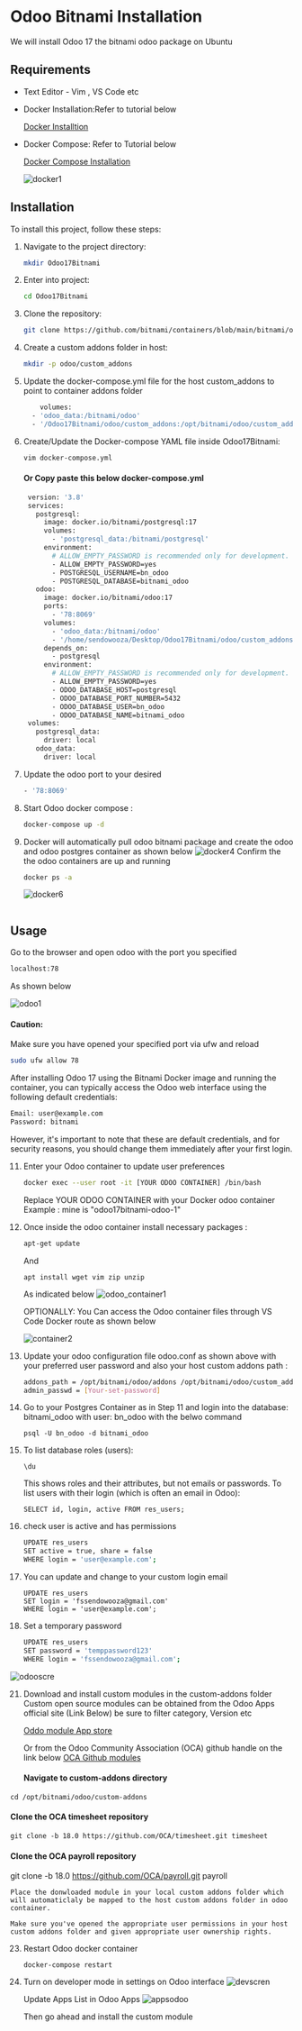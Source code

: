 
# Odoo Bitnami Installation

We will install Odoo 17 the bitnami odoo package on Ubuntu 

## Requirements
- Text Editor - Vim , VS Code etc

- Docker Installation:Refer to tutorial below
  
  [Docker Installtion](https://docs.docker.com/desktop/install/linux/ubuntu/)
  
- Docker Compose: Refer to Tutorial below

  [Docker Compose Installation](https://phoenixnap.com/kb/install-docker-compose-on-ubuntu-20-04)
  
  ![docker1](https://github.com/user-attachments/assets/d6b5186b-79f2-4f58-90c7-1fd7de5ee56f)


## Installation

To install this project, follow these steps:


1. Navigate to the project directory:
    ```bash
    mkdir Odoo17Bitnami
    ```
2. Enter into project:
    ```bash
    cd Odoo17Bitnami
    ```
3. Clone the repository:
    ```bash
    git clone https://github.com/bitnami/containers/blob/main/bitnami/odoo/docker-compose.yml
    ```
4. Create a custom addons folder in host:
    ```bash
    mkdir -p odoo/custom_addons
    ```
5. Update the docker-compose.yml file for the host custom_addons to point to container addons folder
    ```bash
        volumes:
      - 'odoo_data:/bitnami/odoo'
      - '/Odoo17Bitnami/odoo/custom_addons:/opt/bitnami/odoo/custom_addons'
    ```
6. Create/Update the Docker-compose YAML file inside Odoo17Bitnami:
    ```bash
    vim docker-compose.yml
    ```
    #### Or Copy paste this below docker-compose.yml
   ```bash
    version: '3.8'
    services:
      postgresql:
        image: docker.io/bitnami/postgresql:17
        volumes:
          - 'postgresql_data:/bitnami/postgresql'
        environment:
          # ALLOW_EMPTY_PASSWORD is recommended only for development.
          - ALLOW_EMPTY_PASSWORD=yes
          - POSTGRESQL_USERNAME=bn_odoo
          - POSTGRESQL_DATABASE=bitnami_odoo
      odoo:
        image: docker.io/bitnami/odoo:17
        ports:
          - '78:8069'
        volumes:
          - 'odoo_data:/bitnami/odoo'
          - '/home/sendowooza/Desktop/Odoo17Bitnami/odoo/custom_addons:/opt/bitnami/odoo/custom_addons'
        depends_on:
          - postgresql
        environment:
          # ALLOW_EMPTY_PASSWORD is recommended only for development.
          - ALLOW_EMPTY_PASSWORD=yes
          - ODOO_DATABASE_HOST=postgresql
          - ODOO_DATABASE_PORT_NUMBER=5432
          - ODOO_DATABASE_USER=bn_odoo
          - ODOO_DATABASE_NAME=bitnami_odoo
    volumes:
      postgresql_data:
        driver: local
      odoo_data:
        driver: local
    ```
7. Update the odoo port to your desired
   ```bash
   - '78:8069'
   ```
9. Start Odoo docker compose :
    ```bash
   docker-compose up -d
    ```
10. Docker will automatically pull odoo bitnami package and create the odoo and odoo postgres container as shown below
    ![docker4](https://github.com/user-attachments/assets/0448be54-6fa1-4be3-84a0-9e00184a4dac)
    Confirm the the odoo containers are up and running
    ```bash
    docker ps -a
    ```
    ![docker6](https://github.com/user-attachments/assets/019a4d92-8407-47fd-b01a-249c2efdc734)

    ```
## Usage

Go to the browser and open odoo with the port you specified

```bash
localhost:78
```
As shown below

![odoo1](https://github.com/user-attachments/assets/55004fa4-b100-471d-a24a-ccc97ba475df)

#### Caution: 
Make sure you have opened your specified port via ufw and reload
```bash
sudo ufw allow 78
```

After installing Odoo 17 using the Bitnami Docker image and running the container, you can typically access the Odoo web interface using the following default credentials:
```bash
Email: user@example.com
Password: bitnami
```
However, it's important to note that these are default credentials, and for security reasons, you should change them immediately after your first login.

11. Enter your Odoo container to update user preferences
    ```bash
    docker exec --user root -it [YOUR ODOO CONTAINER] /bin/bash
    ```
    Replace YOUR ODOO CONTAINER with your Docker odoo container Example : mine is "odoo17bitnami-odoo-1"
12. Once inside the odoo container install necessary packages :
    ```bash
    apt-get update
    ```
    And
    ```
    apt install wget vim zip unzip
    ```
    As indicated below
    ![odoo_container1](https://github.com/user-attachments/assets/197b1a0f-ac42-4d26-9805-9a0ba06fa0f5)

    OPTIONALLY: You Can access the Odoo container files through VS Code Docker route as shown below
    
    ![container2](https://github.com/user-attachments/assets/31b7a07e-dfa3-4678-a65c-e92f461dad62)
13. Update your odoo configuration file odoo.conf as shown above with your preferred user password and also your host custom addons path :
    ```bash
    addons_path = /opt/bitnami/odoo/addons /opt/bitnami/odoo/custom_addons
    admin_passwd = [Your-set-password]
    ```
14. Go to your Postgres Container as in Step 11 and login into the database: bitnami_odoo with user: bn_odoo with the belwo command
    ```
    psql -U bn_odoo -d bitnami_odoo
    ```
15. To list database roles (users):
    ```
    \du
    ```
    This shows roles and their attributes, but not emails or passwords.
    To list users with their login (which is often an email in Odoo):
    ```
    SELECT id, login, active FROM res_users;
    ```
17. check user is active and has permissions
    ```bash
    UPDATE res_users 
    SET active = true, share = false 
    WHERE login = 'user@example.com';
    ```
18. You can update and change to your custom login email
    ```
    UPDATE res_users 
    SET login = 'fssendowooza@gmail.com'
    WHERE login = 'user@example.com';
    ```
20. Set a temporary password

    ```bash
    UPDATE res_users 
    SET password = 'temppassword123'
    WHERE login = 'fssendowooza@gmail.com';

    
![odooscre](https://github.com/user-attachments/assets/4ca5801a-3658-4d95-8b30-ec5ed5b7b3f9)

21. Download and install custom modules in the custom-addons folder
    Custom open source modules can be obtained from the Odoo Apps official site (Link Below) be sure to filter category, Version etc
    
    [Oddo module App store](https://apps.odoo.com/apps)
    
    
    Or from the Odoo Community Association (OCA) github handle on the link below
    [OCA Github modules](https://github.com/oca)
    #### Navigate to custom-addons directory
```cd /opt/bitnami/odoo/custom-addons```

#### Clone the OCA timesheet repository
```git clone -b 18.0 https://github.com/OCA/timesheet.git timesheet```

#### Clone the OCA payroll repository
git clone -b 18.0 https://github.com/OCA/payroll.git payroll

    Place the donwloaded module in your local custom addons folder which will automaticlaly be mapped to the host custom addons folder in odoo container.
    
    Make sure you've opened the appropriate user permissions in your host custom addons folder and given appropriate user ownership rights.
    
23. Restart Odoo docker container
    ```
    docker-compose restart
    ```
    
24. Turn on developer mode in settings on Odoo interface
    ![devscren](https://github.com/user-attachments/assets/c7b8d346-608e-4d82-9063-3e84901ac966)

    Update Apps List in Odoo Apps
    ![appsodoo](https://github.com/user-attachments/assets/125cb307-5f40-4472-99c4-d05bc816dbb2)

    Then go ahead and install the custom module 
